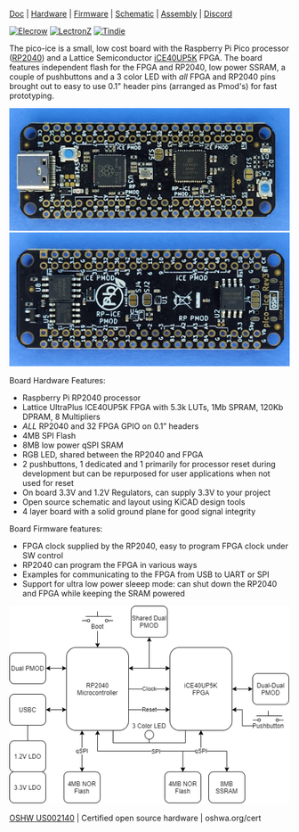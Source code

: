 [Doc](http://pico-ice.tinyvision.ai/)
| [Hardware](https://github.com/tinyvision-ai-inc/pico-ice)
| [Firmware](https://github.com/tinyvision-ai-inc/pico-ice-sdk)
| [Schematic](https://raw.githubusercontent.com/tinyvision-ai-inc/pico-ice/main/Board/Rev3/pico-ice.pdf)
| [Assembly](https://htmlpreview.github.io/?https://github.com/tinyvision-ai-inc/pico-ice/blob/main/Board/Rev3/bom/ibom.html)
| [Discord](https://discord.gg/t2CzbAYeD2)

[![Elecrow](https://media-cdn.elecrow.com/media/webp_image/logo/stores/1/ELECROW_LOGO.webp)](https://www.elecrow.com/pico-ice-rp2040-plus-lattice-ice40up5k-fpga.html)
[![LectronZ](https://lectronz.com/static/badges/buy-it-on-lectronz-medium.png)](https://lectronz.com/stores/tinyvision-ai-store)
[![Tindie](https://d2ss6ovg47m0r5.cloudfront.net/badges/tindie-smalls.png)](https://www.tindie.com/stores/tinyvision_ai/?ref=offsite_badges&utm_source=sellers_vr2045&utm_medium=badges&utm_campaign=badge_small%22%3E)

The pico-ice is a small, low cost board with the Raspberry Pi Pico processor ([RP2040](https://www.raspberrypi.com/documentation/microcontrollers/rp2040.html)) and a Lattice Semiconductor [iCE40UP5K](https://www.latticesemi.com/en/Products/FPGAandCPLD/iCE40UltraPlus) FPGA. The board features independent flash for the FPGA and RP2040, low power SSRAM, a couple of pushbuttons and a 3 color LED with _all_ FPGA and RP2040 pins brought out to easy to use 0.1" header pins (arranged as Pmod's) for fast prototyping.

![](images/pico_ice_front.jpg)
![](images/pico_ice_back.jpg)

Board Hardware Features:

* Raspberry Pi RP2040 processor
* Lattice UltraPlus ICE40UP5K FPGA with 5.3k LUTs, 1Mb SPRAM, 120Kb DPRAM, 8 Multipliers
* _ALL_ RP2040 and 32 FPGA GPIO on 0.1” headers
* 4MB SPI Flash
* 8MB low power qSPI SRAM
* RGB LED, shared between the RP2040 and FPGA
* 2 pushbuttons, 1 dedicated and 1 primarily for processor reset during development but can be repurposed for user applications when not used for reset
* On board 3.3V and 1.2V Regulators, can supply 3.3V to your project
* Open source schematic and layout using KiCAD design tools
* 4 layer board with a solid ground plane for good signal integrity

Board Firmware features:

* FPGA clock supplied by the RP2040, easy to program FPGA clock under SW control
* RP2040 can program the FPGA in various ways
* Examples for communicating to the FPGA from USB to UART or SPI
* Support for ultra low power sleeep mode: can shut down the RP2040 and FPGA while keeping the SRAM powered

![](images/pico_ice_blocks.png)

[OSHW US002140](https://certification.oshwa.org/us002140.html) | Certified open source hardware | oshwa.org/cert
